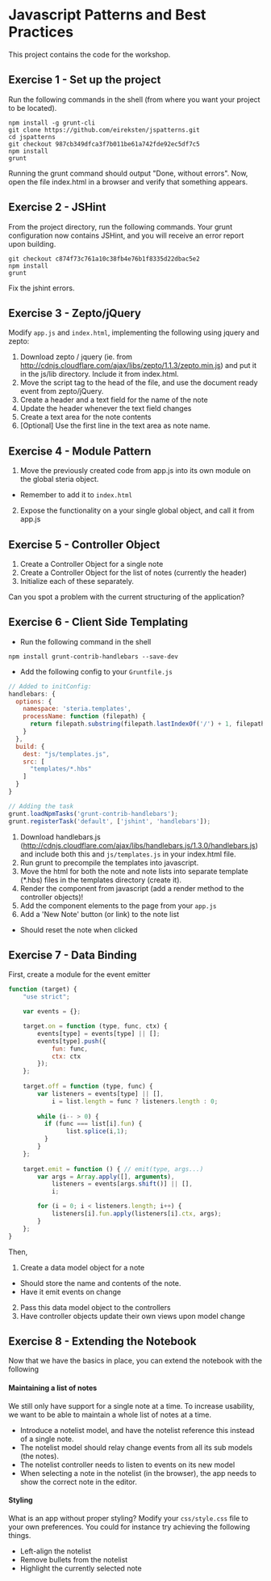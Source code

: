 Javascript Patterns and Best Practices
==========

This project contains the code for the workshop.

## Exercise 1 - Set up the project

Run the following commands in the shell (from where you want your project to be located).

```shell
npm install -g grunt-cli
git clone https://github.com/eireksten/jspatterns.git
cd jspatterns
git checkout 987cb349dfca3f7b011be61a742fde92ec5df7c5
npm install
grunt
```

Running the grunt command should output "Done, without errors". Now, open the file index.html in a browser and verify that something appears.


## Exercise 2 - JSHint

From the project directory, run the following commands. Your grunt configuration now contains JSHint, and you will receive an error report upon building.

```shell
git checkout c874f73c761a10c38fb4e76b1f8335d22dbac5e2
npm install
grunt
```

Fix the jshint errors.


## Exercise 3 - Zepto/jQuery

Modify `app.js` and `index.html`, implementing the following using jquery and zepto:

1. Download zepto / jquery (ie. from http://cdnjs.cloudflare.com/ajax/libs/zepto/1.1.3/zepto.min.js) and put it in the js/lib directory. Include it from index.html.
2. Move the script tag to the head of the file, and use the document ready event from zepto/jQuery.
3. Create a header and a text field for the name of the note
4. Update the header whenever the text field changes
5. Create a text area for the note contents
6. [Optional] Use the first line in the text area as note name.


## Exercise 4 - Module Pattern

1. Move the previously created code from app.js into its own module on the global steria object.
  - Remember to add it to `index.html`
2. Expose the functionality on a your single global object, and call it from app.js


## Exercise 5 - Controller Object

1. Create a Controller Object for a single note
2. Create a Controller Object for the list of notes (currently the header)
3. Initialize each of these separately.

Can you spot a problem with the current structuring of the application?


## Exercise 6 - Client Side Templating

* Run the following command in the shell

```shell
npm install grunt-contrib-handlebars --save-dev
```

* Add the following config to your `Gruntfile.js`

```javascript
// Added to initConfig:
handlebars: {
  options: {
    namespace: 'steria.templates',
    processName: function (filepath) {
      return filepath.substring(filepath.lastIndexOf('/') + 1, filepath.lastIndexOf('.'));
    }
  },
  build: {
    dest: "js/templates.js",
    src: [
      "templates/*.hbs"
    ]
  }
}

// Adding the task
grunt.loadNpmTasks('grunt-contrib-handlebars');
grunt.registerTask('default', ['jshint', 'handlebars']);

```

1. Download handlebars.js (http://cdnjs.cloudflare.com/ajax/libs/handlebars.js/1.3.0/handlebars.js) and include both this and `js/templates.js` in your index.html file.
2. Run grunt to precompile the templates into javascript.
3. Move the html for both the note and note lists into separate template (*.hbs) files in the templates directory (create it).
4. Render the component from javascript (add a render method to the controller objects)!
5. Add the component elements to the page from your `app.js`
6. Add a 'New Note' button (or link) to the note list
  * Should reset the note when clicked


## Exercise 7 - Data Binding

First, create a module for the event emitter

```javascript
function (target) {
    "use strict";

    var events = {};

    target.on = function (type, func, ctx) {
        events[type] = events[type] || [];
        events[type].push({
            fun: func,
            ctx: ctx
        });
    };
    
    target.off = function (type, func) {
        var listeners = events[type] || [],
            i = list.length = func ? listeners.length : 0;
        
        while (i-- > 0) {
          if (func === list[i].fun) {
                list.splice(i,1);
          }
        }
    };
    
    target.emit = function () { // emit(type, args...)
        var args = Array.apply([], arguments),
            listeners = events[args.shift()] || [], 
            i;

        for (i = 0; i < listeners.length; i++) {
            listeners[i].fun.apply(listeners[i].ctx, args);
        }
    };
}
```

Then,
1. Create a data model object for a note
  - Should store the name and contents of the note.
  - Have it emit events on change
2. Pass this data model object to the controllers
3. Have controller objects update their own views upon model change


## Exercise 8 - Extending the Notebook

Now that we have the basics in place, you can extend the notebook with the following

#### Maintaining a list of notes

We still only have support for a single note at a time. To increase usability, we want to be able to maintain a whole list of notes at a time.

- Introduce a notelist model, and have the notelist reference this instead of a single note.
- The notelist model should relay change events from all its sub models (the notes).
- The notelist controller needs to listen to events on its new model
- When selecting a note in the notelist (in the browser), the app needs to show the correct note in the editor.

#### Styling

What is an app without proper styling? Modify your `css/style.css` file to your own preferences. You could for instance try achieving the following things.

- Left-align the notelist
- Remove bullets from the notelist
- Highlight the currently selected note
